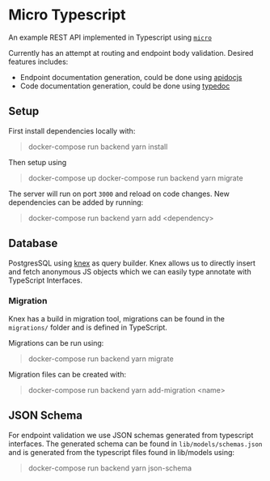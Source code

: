 # Micro Typescript
An example REST API implemented in Typescript using [`micro`](https://github.com/zeit/micro)

Currently has an attempt at routing and endpoint body validation.
Desired features includes:

- Endpoint documentation generation, could be done using
  [apidocjs](http://apidocjs.com/)
- Code documentation generation, could be done using
  [typedoc](http://typedoc.org/)

## Setup
First install dependencies locally with:

> docker-compose run backend yarn install

Then setup using

> docker-compose up
> docker-compose run backend yarn migrate

The server will run on port `3000` and reload on code changes. New dependencies
can be added by running:

> docker-compose run backend yarn add \<dependency\>

## Database
PostgresSQL using [knex](http://knexjs.org) as query builder. Knex allows us to
directly insert and fetch anonymous JS objects which we can easily type annotate
with TypeScript Interfaces.

### Migration
Knex has a build in migration tool, migrations can be found in the `migrations/`
folder and is defined in TypeScript. 

Migrations can be run using:

> docker-compose run backend yarn migrate

Migration files can be created with:

> docker-compose run backend yarn add-migration \<name\>

## JSON Schema
For endpoint validation we use JSON schemas generated from typescript
interfaces. The generated schema can be found in `lib/models/schemas.json` and
is generated from the typescript files found in lib/models using:

> docker-compose run backend yarn json-schema 

